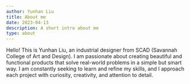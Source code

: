 ```yaml
---
author: Yunhan Liu
title: About me
date: 2023-04-13
description: A short intro about me
type: about
---
```


Hello! This is Yunhan Liu, an industrial designer from SCAD (Savannah College of Art and Design). I am passionate about creating beautiful and functional products that solve real-world problems in a simple but smart way. I am constantly seeking to learn and refine my skills, and I approach each project with curiosity, creativity, and attention to detail.